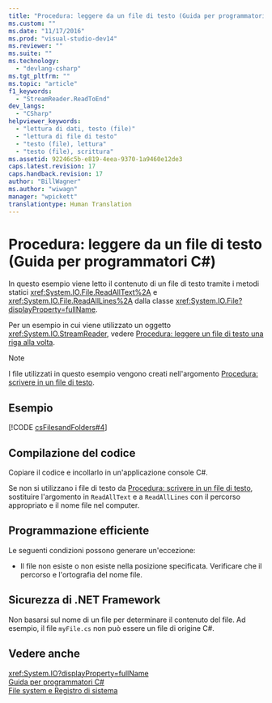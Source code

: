 ```yaml
---
title: "Procedura: leggere da un file di testo (Guida per programmatori C#) | Microsoft Docs"
ms.custom: ""
ms.date: "11/17/2016"
ms.prod: "visual-studio-dev14"
ms.reviewer: ""
ms.suite: ""
ms.technology: 
  - "devlang-csharp"
ms.tgt_pltfrm: ""
ms.topic: "article"
f1_keywords: 
  - "StreamReader.ReadToEnd"
dev_langs: 
  - "CSharp"
helpviewer_keywords: 
  - "lettura di dati, testo (file)"
  - "lettura di file di testo"
  - "testo (file), lettura"
  - "testo (file), scrittura"
ms.assetid: 92246c5b-e819-4eea-9370-1a9460e12de3
caps.latest.revision: 17
caps.handback.revision: 17
author: "BillWagner"
ms.author: "wiwagn"
manager: "wpickett"
translationtype: Human Translation
---
```

# Procedura: leggere da un file di testo (Guida per programmatori C#)
In questo esempio viene letto il contenuto di un file di testo tramite i metodi statici <xref:System.IO.File.ReadAllText%2A> e <xref:System.IO.File.ReadAllLines%2A> dalla classe <xref:System.IO.File?displayProperty=fullName>.  
  
 Per un esempio in cui viene utilizzato un oggetto <xref:System.IO.StreamReader>, vedere [Procedura: leggere un file di testo una riga alla volta](../../../csharp/programming-guide/file-system/how-to-read-a-text-file-one-line-at-a-time.md).  
  
> [!NOTE]
>  I file utilizzati in questo esempio vengono creati nell'argomento [Procedura: scrivere in un file di testo](../../../csharp/programming-guide/file-system/how-to-write-to-a-text-file.md).  
  
## Esempio  
 [!CODE [csFilesandFolders#4](../CodeSnippet/VS_Snippets_VBCSharp/csFilesAndFolders#4)]  
  
## Compilazione del codice  
 Copiare il codice e incollarlo in un'applicazione console C\#.  
  
 Se non si utilizzano i file di testo da [Procedura: scrivere in un file di testo](../../../csharp/programming-guide/file-system/how-to-write-to-a-text-file.md), sostituire l'argomento in `ReadAllText` e a `ReadAllLines` con il percorso appropriato e il nome file nel computer.  
  
## Programmazione efficiente  
 Le seguenti condizioni possono generare un'eccezione:  
  
-   Il file non esiste o non esiste nella posizione specificata.  Verificare che il percorso e l'ortografia del nome file.  
  
## Sicurezza di .NET Framework  
 Non basarsi sul nome di un file per determinare il contenuto del file.  Ad esempio, il file `myFile.cs` non può essere un file di origine C\#.  
  
## Vedere anche  
 <xref:System.IO?displayProperty=fullName>   
 [Guida per programmatori C\#](../../../csharp/programming-guide/index.md)   
 [File system e Registro di sistema](../../../csharp/programming-guide/file-system/file-system-and-the-registry.md)